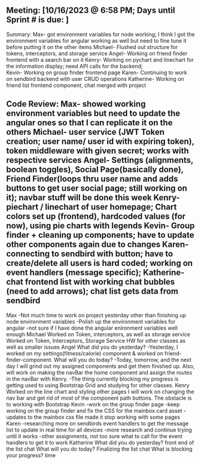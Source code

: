 Meeting: [10/16/2023 @ 6:58 PM; Days until Sprint # is due: ]
-----
Summary:
Max- got environment variables for node working; I think I got the environment variables for angular working as well but need to fine tune it before putting it on the other items
Michael- Flushed out structure for tokens, interceptors, and storage service
Angel- Working on friend finder frontend with a search bar on it
Kenry- Working on pychart and linechart for the information display; need API calls for the backend;  
Kevin- Working on group finder frontend page
Karen- Continuing to work on sendbird backend with user CRUD operations
Katherine- Working on friend list frontend component, chat merged with project

Code Review: 
Max- showed working environment variables but need to update the angular ones so that I can replicate it on the others
Michael- user service (JWT Token creation; user name/ user id with expiring token), token middleware with given secret; works with respective services
Angel- Settings (alignments, boolean toggles), Social Page(basically done), Friend Finder(loops thru user name and adds buttons to get user social page; still working on it); navbar stuff will be done this week
Kenry- piechart / linechart of user homepage; Chart colors set up (frontend), hardcoded values (for now), using pie charts with legends
Kevin- Group finder + cleaning up components; have to update other components again due to changes
Karen- connecting to sendbird with button; have to create/delete all users is hard coded; working on event handlers (message specific);
Katherine-  chat frontend list with working chat bubbles (need to add arrows); chat list gets data from sendbird 
-----
Max
-Not much time to work on project yesterday other than finishing up node environment variables
-Polish up the environment variables for angular
-not sure if I have done the angular enironment variables well enough
Michael
Worked on Token, interceptors, as well as storage service
Worked on Token, Interceptors, Storage Service
HW for other classes as well as smaller issues
Angel
What did you do yesterday? 
-Yesterday, I worked on my settings(fitness/calorie) component & worked on friend-finder-component. 
What will you do today?
-Today, tomorrow, and the next day I will grind out my assigned components and get them finished up. Also, will work on making the navBar the home component and assign the routes in the navBar with Kenry. 
-The thing currently blocking my progress is getting used to using Bootstrap Grid and studying for other classes.
Kenry
Worked on the line chart and styling other pages
I will work on changing the nav bar and get rid of most of the component path buttons.
The obstacle is to working with Bootstrap
Kevin
-work on the group finder page
-keep working on the group finder and fix the CSS for the mainbox card asset
-updates to the mainbox css file made it stop working with some pages
Karen
-researching more on sendbirds event handlers to get the message list to update in real time for all devices
-more research and continue trying until it works
-other assignments, not too sure what to call for the event handlers to get it to work
Katherine
What did you do yesterday? 
front end of the list chat
What will you do today?
Finalizing the list chat
What is blocking your progress? 
time
